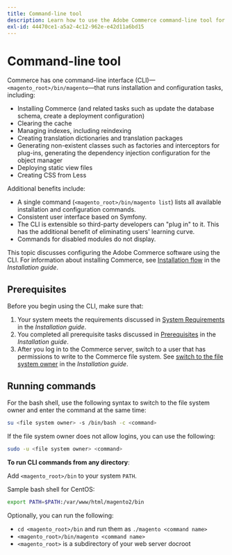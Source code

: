 ```yaml
---
title: Command-line tool
description: Learn how to use the Adobe Commerce command-line tool for installation and configuration tasks. Discover CLI commands and administrative functions.
exl-id: 44470ce1-a5a2-4c12-962e-e42d11a6bd15
---
```

# Command-line tool

Commerce has one command-line interface (CLI)—`<magento_root>/bin/magento`—that runs installation and configuration tasks, including:

- Installing Commerce (and related tasks such as update the database schema, create a deployment configuration)
- Clearing the cache
- Managing indexes, including reindexing
- Creating translation dictionaries and translation packages
- Generating non-existent classes such as factories and interceptors for plug-ins, generating the dependency injection configuration for the object manager
- Deploying static view files
- Creating CSS from Less

Additional benefits include:

- A single command (`<magento_root>/bin/magento list`) lists all available installation and configuration commands.
- Consistent user interface based on Symfony.
- The CLI is extensible so third-party developers can "plug in" to it. This has the additional benefit of eliminating users' learning curve.
- Commands for disabled modules do not display.

This topic discusses configuring the Adobe Commerce software using the CLI. For information about installing Commerce, see [Installation flow](../../installation/overview.md) in the _Installation guide_.

## Prerequisites

Before you begin using the CLI, make sure that:

1. Your system meets the requirements discussed in [System Requirements](../../installation/system-requirements.md) in the _Installation guide_.
1. You completed all prerequisite tasks discussed in [Prerequisites](../../installation/prerequisites/overview.md) in the _Installation guide_.
1. After you log in to the Commerce server, switch to a user that has permissions to write to the Commerce file system. See [switch to the file system owner](../../installation/prerequisites/file-system/overview.md) in the _Installation guide_.

## Running commands

For the bash shell, use the following syntax to switch to the file system owner and enter the command at the same time:

```bash
su <file system owner> -s /bin/bash -c <command>
```

If the file system owner does not allow logins, you can use the following:

```bash
sudo -u <file system owner> <command>
```

**To run CLI commands from any directory**:

Add `<magento_root>/bin` to your system `PATH`.

Sample bash shell for CentOS:

```bash
export PATH=$PATH:/var/www/html/magento2/bin
```

Optionally, you can run the following:

- `cd <magento_root>/bin` and run them as `./magento <command name>`
- `<magento_root>/bin/magento <command name>`
- `<magento_root>` is a subdirectory of your web server docroot
